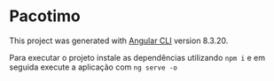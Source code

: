 # Pacotimo

This project was generated with [Angular CLI](https://github.com/angular/angular-cli) version 8.3.20.

Para executar o projeto instale as dependências utilizando `npm i` e em seguida execute a aplicação com `ng serve -o` 
